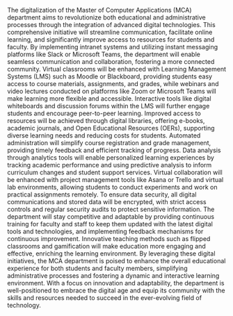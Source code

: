 The digitalization of the Master of Computer Applications (MCA) department aims to revolutionize both educational and administrative processes through the integration of advanced digital technologies. This comprehensive initiative will streamline communication, facilitate online learning, and significantly improve access to resources for students and faculty. By implementing intranet systems and utilizing instant messaging platforms like Slack or Microsoft Teams, the department will enable seamless communication and collaboration, fostering a more connected community. Virtual classrooms will be enhanced with Learning Management Systems (LMS) such as Moodle or Blackboard, providing students easy access to course materials, assignments, and grades, while webinars and video lectures conducted on platforms like Zoom or Microsoft Teams will make learning more flexible and accessible. Interactive tools like digital whiteboards and discussion forums within the LMS will further engage students and encourage peer-to-peer learning.
Improved access to resources will be achieved through digital libraries, offering e-books, academic journals, and Open Educational Resources (OERs), supporting diverse learning needs and reducing costs for students. Automated administration will simplify course registration and grade management, providing timely feedback and efficient tracking of progress. Data analysis through analytics tools will enable personalized learning experiences by tracking academic performance and using predictive analysis to inform curriculum changes and student support services. Virtual collaboration will be enhanced with project management tools like Asana or Trello and virtual lab environments, allowing students to conduct experiments and work on practical assignments remotely.
To ensure data security, all digital communications and stored data will be encrypted, with strict access controls and regular security audits to protect sensitive information. The department will stay competitive and adaptable by providing continuous training for faculty and staff to keep them updated with the latest digital tools and technologies, and implementing feedback mechanisms for continuous improvement. Innovative teaching methods such as flipped classrooms and gamification will make education more engaging and effective, enriching the learning environment. By leveraging these digital initiatives, the MCA department is poised to enhance the overall educational experience for both students and faculty members, simplifying administrative processes and fostering a dynamic and interactive learning environment. With a focus on innovation and adaptability, the department is well-positioned to embrace the digital age and equip its community with the skills and resources needed to succeed in the ever-evolving field of technology.

